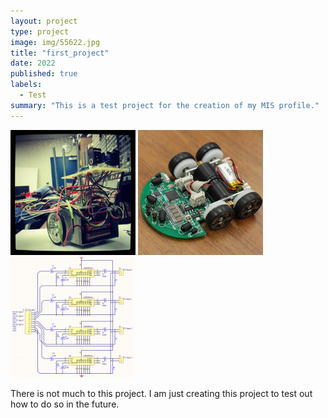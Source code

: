 ```yaml
---
layout: project
type: project
image: img/55622.jpg
title: "first_project"
date: 2022
published: true
labels:
  - Test
summary: "This is a test project for the creation of my MIS profile."
---
```


<div class="text-center p-4">
  <img width="200px" src="../img/micromouse/micromouse-robot.png" class="img-thumbnail" >
  <img width="200px" src="../img/micromouse/micromouse-robot-2.jpg" class="img-thumbnail" >
  <img width="200px" src="../img/micromouse/micromouse-circuit.png" class="img-thumbnail" >
</div>

There is not much to this project. I am just creating this project to test out how to do so in the future. 
